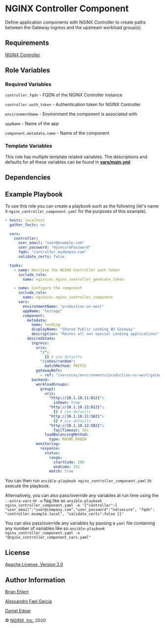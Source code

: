 NGINX Controller Component
==========================

Define application components with NGINX Controller to create paths between the Gateway ingress and the upstream workload group(s).

Requirements
------------

[NGINX Controller](https://www.nginx.com/products/nginx-controller/)

Role Variables
--------------

### Required Variables

`controller.fqdn` - FQDN of the NGINX Controller instance

`controller.auth_token` - Authentication token for NGINX Controller

`environmentName` - Environment the component is associated with

`appName` - Name of the app

`component.metadata.name` -  Name of the component

### Template Variables

This role has multiple template related variables. The descriptions and defaults for all these variables can be found in **[vars/main.yml](./vars/main.yml)**

Dependencies
------------

Example Playbook
----------------

To use this role you can create a playbook such as the following (let's name it `nginx_controller_component.yaml` for the purposes of this example).

```yaml
- hosts: localhost
  gather_facts: no

  vars:
    controller:
      user_email: "user@example.com"
      user_password: "mySecurePassword"
      fqdn: "controller.mydomain.com"
      validate_certs: false

  tasks:
    - name: Retrieve the NGINX Controller auth token
      include_role:
        name: nginxinc.nginx_controller_generate_token

    - name: Configure the component
      include_role:
        name: nginxinc.nginx_controller_component
      vars:
        environmentName: "production-us-west"
        appName: "testapp"
        component:
          metadata:
            name: lending
            displayName: "Shared Public Lending BU Gateway"
            description: "Routes all non special Lending applications"
          desiredState:
            ingress:
              uris:
                "/":
                  {} # use defaults
                "/jokes/random":
                  matchMethod: PREFIX
              gatewayRefs:
                - ref: "/services/environments/production-us-west/gateways/lending"
            backend:
              workloadGroups:
                group1:
                  uris:
                    "http://10.1.10.11:8121":
                      isDown: true
                    "http://10.1.10.12:8121":
                      {} # use defaults
                    "http://10.1.10.11:5821":
                      {} # use defaults
                    "http://10.1.10.12:5821":
                      failTimeout: 10s
                  loadBalancingMethod:
                    type: ROUND_ROBIN
              monitoring:
                response:
                  status:
                    range:
                      startCode: 200
                      endCode: 201
                    match: true
```

You can then run `ansible-playbook nginx_controller_component.yaml` to execute the playbook.

Alternatively, you can also pass/override any variables at run time using the `--extra-vars` or `-e` flag like so `ansible-playbook nginx_controller_component.yaml -e '{"controller":{ "user_email":"user@company.com","user_password":"notsecure", "fqdn": "controller.example.local", "validate_certs":false }}'`

You can also pass/override any variables by passing a `yaml` file containing any number of variables like so `ansible-playbook nginx_controller_component.yaml -e "@nginx_controller_component_vars.yaml"`

License
-------

[Apache License, Version 2.0](./LICENSE)

Author Information
------------------

[Brian Ehlert](https://github.com/brianehlert)

[Alessandro Fael Garcia](https://github.com/alessfg)

[Daniel Edgar](https://github.com/aknot242)

&copy; [NGINX, Inc.](https://www.nginx.com/) 2020

